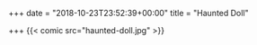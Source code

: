 +++
date = "2018-10-23T23:52:39+00:00"
title = "Haunted Doll"

+++
{{< comic src="haunted-doll.jpg" >}}
